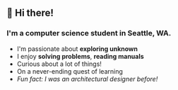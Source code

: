 ## 👋 Hi there!

<!--
**cptbtptp01/cptbtptp01** is a ✨ _special_ ✨ repository because its `README.md` (this file) appears on your GitHub profile.

Here are some ideas to get you started:

- 🔭 I’m currently working on ...
- 🌱 I’m currently learning ...
- 👯 I’m looking to collaborate on ...
- 🤔 I’m looking for help with ...
- 💬 Ask me about ...
- 📫 How to reach me: ...
- 😄 Pronouns: ...
- ⚡ Fun fact: ...
-->
### I'm a computer science student in Seattle, WA. 
- I'm passionate about **exploring unknown**
- I enjoy **solving problems**, **reading manuals**
- Curious about a lot of things!
- On a never-ending quest of learning
- *Fun fact: I was an architectural designer before!*
